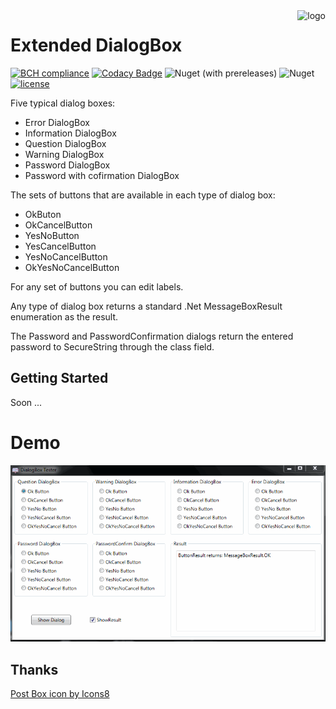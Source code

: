 <img src="https://img.icons8.com/dusk/100/000000/mailbox-opened-flag-down.png" alt="logo" title="ExtendedDialogBox" align="right" height="60">

# Extended DialogBox 
[![BCH compliance](https://bettercodehub.com/edge/badge/vertigra/ExtendedDialogBox?branch=master)](https://bettercodehub.com/) [![Codacy Badge](https://api.codacy.com/project/badge/Grade/128f8f5eb7024be89fa4ad5a63a0534c)](https://www.codacy.com/manual/vertigra/ExtendedDialogBox?utm_source=github.com&amp;utm_medium=referral&amp;utm_content=vertigra/ExtendedDialogBox&amp;utm_campaign=Badge_Grade) ![Nuget (with prereleases)](https://img.shields.io/nuget/vpre/ExtendedDialogBox) ![Nuget](https://img.shields.io/nuget/dt/ExtendedDialogBox?label=nuget%20downloads) [![license](https://img.shields.io/github/license/vertigra/ExtendedDialogBox?color=blue%20)](https://github.com/vertigra/ExtendedDialogBox/blob/master/LICENSE) 

Five typical dialog boxes:
* Error DialogBox
* Information DialogBox
* Question DialogBox
* Warning DialogBox
* Password DialogBox
* Password with cofirmation DialogBox

The sets of buttons that are available in each type of dialog box:
* OkButon
* OkCancelButton
* YesNoButton
* YesCancelButton
* YesNoCancelButton
* OkYesNoCancelButton   

For any set of buttons you can edit labels.

Any type of dialog box returns a standard .Net MessageBoxResult enumeration as the result.

The Password and PasswordConfirmation dialogs return the entered password to SecureString through the class field.

## Getting Started
Soon ...

# Demo
![Typical dialog boxes](ExtendedDialogBoxApp/Demo/demo-diallog-box-0.0.0.1.gif)



## Thanks

<a href="https://icons8.com/icon/55041/post-box">Post Box icon by Icons8</a>
